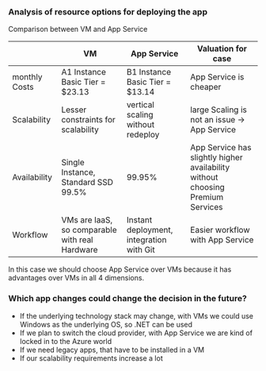 ### Analysis of resource options for deploying the app

Comparison between VM and App Service

|   | VM  | App Service  |  Valuation for case |
|---|---|---|---|
| monthly Costs  | A1 Instance Basic Tier = $23.13 | B1 Instance Basic Tier = $13.14  | App Service is cheaper |
| Scalability  |  Lesser constraints for scalability  |  vertical scaling without redeploy | large Scaling is not an issue -> App Service |
| Availability  | Single Instance, Standard SSD 99.5%  | 99.95%  | App Service has slightly higher availability without choosing Premium Services |
| Workflow  | VMs are IaaS, so comparable with real Hardware  | Instant deployment, integration with Git  | Easier workflow with App Service |

In this case we should choose App Service over VMs because it has advantages over VMs
in all 4 dimensions.


### Which app changes could change the decision in the future?

* If the underlying technology stack may change, with VMs we could use Windows as the underlying OS, so .NET can be used
* If we plan to switch the cloud provider, with App Service we are kind of locked in to the Azure world
* If we need legacy apps, that have to be installed in a VM
* If our scalability requirements increase a lot


